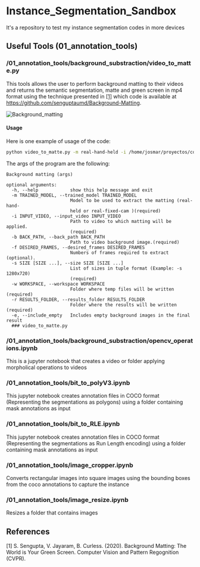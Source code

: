 # Instance_Segmentation_Sandbox
It's a repository to test my instance segmentation codes in more devices
## Useful Tools (01_annotation_tools)
### /01_annotation_tools/background_substraction/video_to_matte.py
This tools allows the user to perform background matting to their videos and returns the semantic segmentation, matte and green screen in mp4 format using the technique presented in [[1]](#1) which code is available at https://github.com/senguptaumd/Background-Matting.


![Background_matting](github_media/background_substraction/gif/background_matting.GIF)
#### Usage 
Here is one example of usage of the code:
```Bash
python video_to_matte.py -m real-hand-held -i /home/josmar/proyectos/codes/annotation_tools/background_substraction/output.mp4 -b pruebas/back_image.png -f 300 -s "1280x720" -w pruebas -r pruebas/results
```
The args of the program are the following:
```
Background matting (args)

optional arguments:
  -h, --help            show this help message and exit
  -m TRAINED_MODEL, --trained_model TRAINED_MODEL
                        Model to be used to extract the matting (real-hand-
                        held or real-fixed-cam )(required)
  -i INPUT_VIDEO, --input_video INPUT_VIDEO
                        Path to video to which matting will be applied.
                        (required)
  -b BACK_PATH, --back_path BACK_PATH
                        Path to video background image.(required)
  -f DESIRED_FRAMES, --desired_frames DESIRED_FRAMES
                        Numbers of frames required to extract (optional).
  -s SIZE [SIZE ...], --size SIZE [SIZE ...]
                        List of sizes in tuple format (Example: -s 1280x720)
                        (required)
  -w WORKSPACE, --workspace WORKSPACE
                        Folder where temp files will be written (required)
  -r RESULTS_FOLDER, --results_folder RESULTS_FOLDER
                        Folder where the results will be written (required)
  -e, --include_empty   Includes empty background images in the final result
  ### video_to_matte.py
```
### /01_annotation_tools/background_substraction/opencv_operations.ipynb
This is a jupyter notebook that creates a video or folder applying morpholical operations to videos
### /01_annotation_tools/bit_to_polyV3.ipynb
This jupyter notebook creates annotation files in COCO format (Representing the segmentations as polygons) using a folder containing mask annotations as input
### /01_annotation_tools/bit_to_RLE.ipynb
This jupyter notebook creates annotation files in COCO format (Representing the segmentations as Run Length encoding) using a folder containing mask annotations as input
### /01_annotation_tools/image_cropper.ipynb
Converts rectangular images into square images using the bounding boxes from the coco annotations to capture the instance
### /01_annotation_tools/image_resize.ipynb
Resizes a folder that contains images
## References
<a id="1">[1]</a> 
S. Sengupta, V. Jayaram, B. Curless. (2020). 
Background Matting: The World is Your Green Screen. 
Computer Vision and Pattern Regognition (CVPR).
